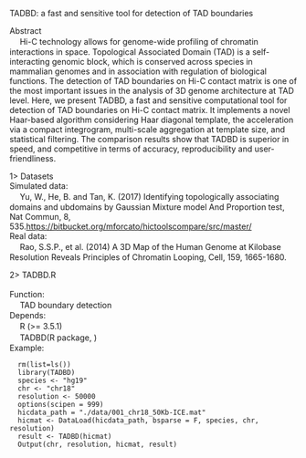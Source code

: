 TADBD: a fast and sensitive tool for detection of TAD boundaries

Abstract<br>
 　  Hi-C technology allows for genome-wide profiling of chromatin interactions in space. Topological Associated Domain (TAD) is a self-interacting genomic block, which is conserved across species in mammalian genomes and in association with regulation of biological functions. The detection of TAD boundaries on Hi-C contact matrix is one of the most important issues in the analysis of 3D genome architecture at TAD level. Here, we present TADBD, a fast and sensitive computational tool for detection of TAD boundaries on Hi-C contact matrix. It implements a novel Haar-based algorithm considering Haar diagonal template, the acceleration via a compact integrogram, multi-scale aggregation at template size, and statistical filtering. The comparison results show that TADBD is superior in speed, and competitive in terms of accuracy, reproducibility and user-friendliness.<br>

1> Datasets<br>
  Simulated data:<br>
 　   Yu, W., He, B. and Tan, K. (2017) Identifying topologically associating domains and ubdomains by Gaussian Mixture model And 
      Proportion test, Nat Commun, 8, 535.https://bitbucket.org/mforcato/hictoolscompare/src/master/<br> 
  Real data:<br>
 　   Rao, S.S.P., et al. (2014) A 3D Map of the Human Genome at Kilobase Resolution Reveals Principles of Chromatin Looping, Cell, 159,         1665-1680.<br> 
		
2> TADBD.R<br>		
  Function:<br>
 　   TAD boundary detection<br> 
  Depends:<br>
 　   R (>= 3.5.1)<br>
 　   TADBD(R package, )<br>
  Example:
 
      rm(list=ls())
      library(TADBD)
      species <- "hg19"
      chr <- "chr18"
      resolution <- 50000
      options(scipen = 999)
      hicdata_path = "./data/001_chr18_50Kb-ICE.mat"
      hicmat <- DataLoad(hicdata_path, bsparse = F, species, chr, resolution)
      result <- TADBD(hicmat)
      Output(chr, resolution, hicmat, result)
         
